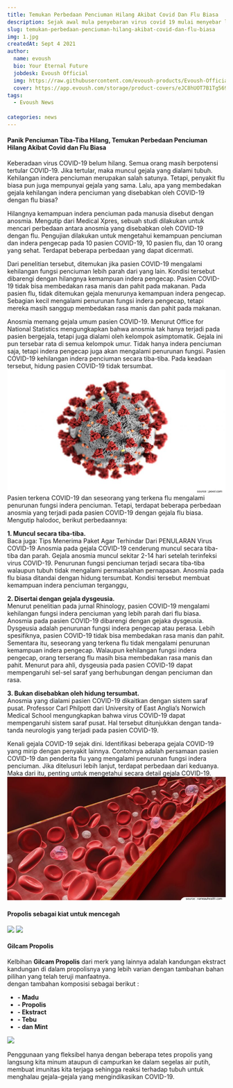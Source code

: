 ```yaml
---
title: Temukan Perbedaan Penciuman Hilang Akibat Covid Dan Flu Biasa
description: Sejak awal mula penyebaran virus covid 19 mulai menyebar luas di seluruh penjuru negri dan tentunya di seluruh dunia juga ikut merasakan, hingga saat ini penyebarannya masih berlangsung, tapi dapat di pastikan penurunan kasusnya mengalami kemajuan ...
slug: temukan-perbedaan-penciuman-hilang-akibat-covid-dan-flu-biasa
img: 1.jpg
createdAt: Sept 4 2021
author:
  name: evoush
  bio: Your Eternal Future
  jobdesk: Evoush Official
  img: https://raw.githubusercontent.com/evoush-products/Evoush-Official-Website/master/static/icon_128.png
  cover: https://app.evoush.com/storage/product-covers/eJC8hUOT7B1Tg56943hWhsI9KMH8k7CdRe2OFDbo.jpg
tags:
  - Evoush News

categories: news
---  
```


#### Panik Penciuman Tiba-Tiba Hilang, Temukan Perbedaan Penciuman Hilang Akibat Covid dan Flu Biasa  

Keberadaan virus COVID-19 belum hilang. Semua orang masih berpotensi tertular COVID-19. Jika tertular, maka muncul gejala yang dialami tubuh. Kehilangan indera penciuman merupakan salah satunya. Tetapi, penyakit flu biasa pun juga mempunyai gejala yang sama. Lalu, apa yang membedakan gejala kehilangan indera penciuman yang disebabkan oleh COVID-19 dengan flu biasa?

Hilangnya kemampuan indera penciuman pada manusia disebut dengan anosmia. Mengutip dari Medical Xpres, sebuah studi dilakukan untuk mencari perbedaan antara anosmia yang disebabkan oleh COVID-19 dengan flu. Pengujian dilakukan untuk mengetahui kemampuan penciuman dan indera pengecap pada 10 pasien COVID-19, 10 pasien flu, dan 10 orang yang sehat. Terdapat beberapa perbedaan yang dapat dicermati.

Dari penelitian tersebut, ditemukan jika pasien COVID-19 mengalami kehilangan fungsi penciuman lebih parah dari yang lain. Kondisi tersebut dibarengi dengan hilangnya kemampuan indera pengecap. Pasien COVID-19 tidak bisa membedakan rasa manis dan pahit pada makanan. Pada pasien flu, tidak ditemukan gejala menurunya kemampuan indera pengecap. Sebagian kecil mengalami penurunan fungsi indera pengecap, tetapi mereka masih sanggup membedakan rasa manis dan pahit pada makanan.

Anosmia memang gejala umum pasien COVID-19. Menurut Office for National Statistics mengungkapkan bahwa anosmia tak hanya terjadi pada pasien bergejala, tetapi juga dialami oleh kelompok asimptomatik. Gejala ini pun tersebar rata di semua kelompok umur. Tidak hanya indera penciuman saja, tetapi indera pengecap juga akan mengalami penurunan fungsi. Pasien COVID-19 kehilangan indera penciuman secara tiba-tiba. Pada keadaan tersebut, hidung pasien COVID-19 tidak tersumbat.  
<img src="https://github.com/evoush-products/bahan_evoush/blob/master/blog/new_blog1.jpg?raw=true" class="img-fluid">  
Pasien terkena COVID-19 dan seseorang yang terkena flu mengalami penurunan fungsi indera penciuman. Tetapi, terdapat beberapa perbedaan anosmia yang terjadi pada pasien COVID-19 dengan gejala flu biasa. Mengutip halodoc, berikut perbedaannya:  

**1. Muncul secara tiba-tiba.**  
Baca juga:  Tips Menerima Paket Agar Terhindar Dari PENULARAN Virus COVID-19
Anosmia pada gejala COVID-19 cenderung muncul secara tiba-tiba dan parah. Gejala anosmia muncul sekitar 2-14 hari setelah terinfeksi virus COVID-19. Penurunan fungsi penciuman terjadi secara tiba-tiba walaupun tubuh tidak mengalami permasalahan pernapasan. Anosmia pada flu biasa ditandai dengan hidung tersumbat. Kondisi tersebut membuat kemampuan indera penciuman terganggu,

**2. Disertai dengan gejala dysgeusia.**  
Menurut penelitian pada jurnal Rhinology, pasien COVID-19 mengalami kehilangan fungsi indera penciuman yang lebih parah dari flu biasa. Anosmia pada pasien COVID-19 dibarengi dengan gejaka dysgeusia. Dysgeusia adalah penurunan fungsi indera pengecap atau perasa. Lebih spesifiknya, pasien COVID-19 tidak bisa membedakan rasa manis dan pahit. Sementara itu, seseorang yang terkena flu tidak mengalami penurunan kemampuan indera pengecap. Walaupun kehilangan fungsi indera pengecap, orang terserang flu masih bisa membedakan rasa manis dan pahit. Menurut para ahli, dysgeusia pada pasien COVID-19 dapat mempengaruhi sel-sel saraf yang berhubungan dengan penciuman dan rasa.

**3. Bukan disebabkan oleh hidung tersumbat.**  
Anosmia yang dialami pasien COVID-19 dikaitkan dengan sistem saraf pusat. Professor Carl Philpott dari University of East Anglia’s Norwich Medical School mengungkapkan bahwa virus COVID-19 dapat mempengaruhi sistem saraf pusat. Hal tersebut ditunjukkan dengan tanda-tanda neurologis yang terjadi pada pasien COVID-19.

Kenali gejala COVID-19 sejak dini. Identifikasi beberapa gejala COVID-19 yang mirip dengan penyakit lainnya. Contohnya adalah persamaan pasien COVID-19 dan penderita flu yang mengalami penurunan fungsi indera penciuman. Jika ditelusuri lebih lanjut, terdapat perbedaan dari keduanya. Maka dari itu, penting untuk mengetahui secara detail gejala COVID-19.
<img src="https://github.com/evoush-products/bahan_evoush/blob/master/blog/new_blog2.jpg?raw=true" class="img-fluid">  

#### Propolis sebagai kiat untuk mencegah  
<img src="https://evoush-landing-api.herokuapp.com/images/gallery/propolis/propolis15.jpeg" class="img-fluid">  
<img src="https://evoush-landing-api.herokuapp.com/images/gallery/propolis/propolis16.jpeg" class="img-fluid">  

#### Gilcam Propolis  
Kelbihan **Gilcam Propolis** dari merk yang lainnya adalah kandungan ekstract kandungan di dalam propolisnya yang lebih varian dengan tambahan bahan pilihan yang telah teruji manfaatnya.  
dengan tambahan komposisi sebagai berikut :  
- **- Madu**  
- **- Propolis**  
- **- Ekstract**  
- **- Tebu**  
- **- dan Mint**  

<img src="https://app.evoush.com/storage/product-sliders/b7914ce318482efb67b6e3e09ae26533" class="img-fluid">  

Penggunaan yang fleksibel hanya dengan beberapa tetes propolis yang langsung kita minum ataupun di campurkan ke dalam segelas air putih, membuat imunitas kita terjaga sehingga reaksi terhadap tubuh untuk menghalau gejala-gejala yang mengindikasikan COVID-19.
